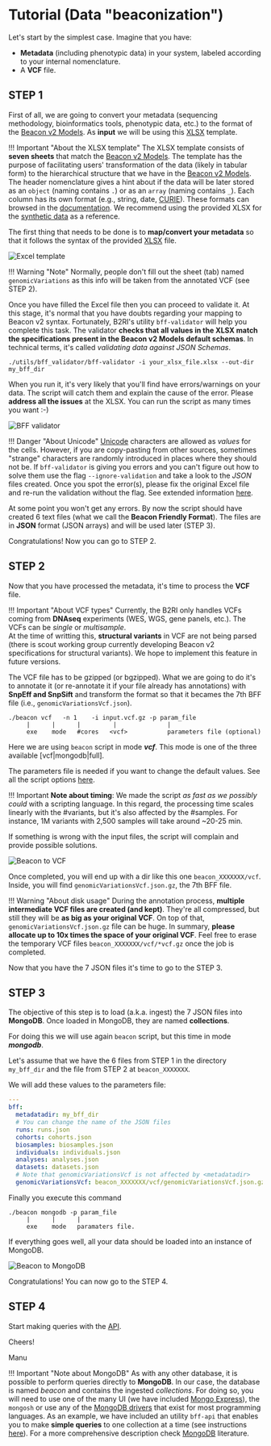 # Tutorial (Data "beaconization")

Let's start by the simplest case. Imagine that you have:

  * **Metadata** (including phenotypic data) in your system, labeled according to your internal nomenclature.
  *  A **VCF** file.

## STEP 1

First of all, we are going to convert your metadata (sequencing methodology, bioinformatics tools, phenotypic data, etc.) to the format of the [Beacon v2 Models](http://docs.genomebeacons.org/schemas-md/analyses_defaultSchema). As **input** we will be using this [XLSX](https://github.com/EGA-archive/beacon2-ri-tools/blob/main/utils/bff_validator/Beacon-v2-Models_template.xlsx) template.

!!! Important "About the XLSX template"
    The XLSX template consists of **seven sheets** that match the [Beacon v2 Models](http://docs.genomebeacons.org/).
    The template has the purpose of facilitating users' transformation of the data (likely in tabular form) to the hierarchical structure that we have in the [Beacon v2 Models](http://docs.genomebeacons.org/schemas-md/analyses_defaultSchema).
    The header nomenclature gives a hint about if the data will be later stored as an `object` (naming contains `.`) or as an `array` (naming contains `_`).
    Each column has its own format (e.g., string, date, [CURIE](https://en.wikipedia.org/wiki/CURIE)). These formats can browsed in the [documentation](http://docs.genomebeacons.org/schemas-md/analyses_defaultSchema). 
    We recommend using the provided XLSX for the [synthetic data](https://github.com/EGA-archive/beacon2-ri-tools/blob/main/CINECA_synthetic_cohort_EUROPE_UK1/Beacon-v2-Models_CINECA_UK1.xlsx) as a reference.

  The first thing that needs to be done is to **map/convert your metadata** so that it follows the syntax of the provided [XLSX](https://github.com/EGA-archive/beacon2-ri-tools/blob/main/utils/bff_validator/Beacon-v2-Models_template.xlsx) file.

![Excel template](img/excel-template.png)


!!! Warning "Note"
    Normally, people don't fill out the sheet (tab) named `genomicVariations` as this info will be taken from the annotated VCF (see STEP 2).

Once you have filled the Excel file then you can proceed to validate it. At this stage, it's normal that you have doubts regarding your mapping to Beacon v2 syntax. Fortunately, B2RI's utility `bff-validator` will help you complete this task. The validator **checks that all values in the XLSX match the specifications present in the Beacon v2 Models default schemas**. In technical terms, it's called _validating data against JSON Schemas_.

    ./utils/bff_validator/bff-validator -i your_xlsx_file.xlsx --out-dir my_bff_dir

When you run it, it's very likely that you'll find have errors/warnings on your data. The script will catch them and explain the cause of the error. Please **address all the issues** at the XLSX. You can run the script as many times you want :-)

![BFF validator](img/bff-validator.png)

!!! Danger "About Unicode" 
    [Unicode](https://en.wikipedia.org/wiki/UTF-8) characters are allowed as _values_ for the cells. However, if you are copy-pasting from other sources, sometimes "strange" characters are randomly introduced in places where they should not be. If `bff-validator` is giving you errors and you can't figure out how to solve them use the flag `--ignore-validation` and take a look to the _JSON_ files created. Once you spot the error(s), please fix the original Excel file and re-run the validation without the flag. See extended information [here](https://github.com/EGA-archive/beacon2-ri-tools/tree/main/utils/bff_validator).
    
At some point you won't get any errors. By now the script should have created 6 text files (what we call the **Beacon Friendly Format**). The files are in **JSON** format (JSON arrays) and will be used later (STEP 3).

Congratulations! Now you can go to STEP 2.

## STEP 2

Now that you have processed the metadata, it's time to process the **VCF** file.

!!! Important "About VCF types"
    Currently, the B2RI only handles VCFs coming from **DNAseq** experiments (WES, WGS, gene panels, etc.). The VCFs can be _single_ or _multisample_. <br />
    At the time of writting this, **structural variants** in VCF are not being parsed (there is scout working group currently developing Beacon v2 specifications for structural variants). We hope to implement this feature in future versions. 

The VCF file has to be gzipped (or bgzipped). What we are going to do it's to annotate it (or re-annotate it if your file already has annotations) with **SnpEff and SnpSift** and transform the format so that it becames the 7th BFF file (i.e., `genomicVariationsVcf.json`).

    ./beacon vcf   -n 1    -i input.vcf.gz -p param_file
         |      |      |         |              |
         exe    mode   #cores   <vcf>           parameters file (optional)

Here we are using `beacon` script in mode ***vcf***. This mode is one of the three available [vcf|mongodb|full]. 

The parameters file is needed if you want to change the default values. See all the script options [here](https://github.com/EGA-archive/beacon2-ri-tools).

!!! Important
    **Note about timing**: We made the script _as fast as we possibly could_ with a scripting language. In this regard, the processing time scales linearly with the #variants, but it's also affected by the #samples. For instance, 1M variants with 2,500 samples will take around ~20-25 min.

If something is wrong with the input files, the script will complain and provide possible solutions.

![Beacon to VCF](img/beacon-vcf.png)

Once completed, you will end up with a dir like this one `beacon_XXXXXXX/vcf`. Inside, you will find `genomicVariationsVcf.json.gz`, the 7th BFF file.

!!! Warning "About disk usage"
    During the annotation process, **multiple intermediate VCF files are created (and kept)**. They're all compressed, but still they will be **as big as your original VCF**. On top of that, `genomicVariationsVcf.json.gz` file can be huge. In summary, **please allocate up to 10x times the space of your original VCF**. Feel free to erase the temporary VCF files `beacon_XXXXXXX/vcf/*vcf.gz` once the job is completed.

Now that you have the 7 JSON files it's time to go to the STEP 3.

## STEP 3

The objective of this step is to load (a.k.a. ingest) the 7 JSON files into **MongoDB**. Once loaded in MongoDB, they are named **collections**.

For doing this we will use again `beacon` script, but this time in mode ***mongodb***.

Let's assume that we have the 6 files from STEP 1 in the directory `my_bff_dir` and the file from STEP 2 at `beacon_XXXXXXX`. 

We will add these values to the parameters file:

```yaml
---
bff:
  metadatadir: my_bff_dir
  # You can change the name of the JSON files
  runs: runs.json
  cohorts: cohorts.json
  biosamples: biosamples.json
  individuals: individuals.json
  analyses: analyses.json
  datasets: datasets.json
  # Note that genomicVariationsVcf is not affected by <metadatadir>
  genomicVariationsVcf: beacon_XXXXXXX/vcf/genomicVariationsVcf.json.gz
```

Finally you execute this command

    ./beacon mongodb -p param_file
         |      |      |
         exe    mode   paramaters file.

If everything goes well, all your data should be loaded into an instance of MongoDB.

![Beacon to MongoDB](img/beacon-mongodb.png)


Congratulations! You can now go to the STEP 4.


## STEP 4

Start making queries with the [API](./api.md).

Cheers!

Manu

!!! Important "Note about MongoDB"
    As with any other database, it is possible to perform queries directly to **MongoDB**. In our case, the database is named _beacon_ and contains the ingested _collections_.    For doing so, you will need to use one of the many UI (we have included [Mongo Express](./external_tools)), the ```mongosh``` or use any of the [MongoDB drivers](https://docs.mongodb.com/drivers) that exist for most programming languages. As an example, we have included an utility `bff-api` that enables you to make **simple queries** to one collection at a time (see instructions [here](https://github.com/EGA-archive/beacon2-ri-tools/tree/main/utils/bff_api)). For a more comprehensive description check [MongoDB](https://www.mongodb.com) literature.
